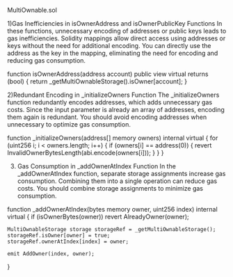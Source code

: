 
MultiOwnable.sol


1)Gas Inefficiencies in isOwnerAddress and isOwnerPublicKey Functions
In these functions, unnecessary encoding of addresses or public keys leads to gas inefficiencies. Solidity mappings allow direct access using addresses or keys without the need for additional encoding. You can directly use the address as the key in the mapping, eliminating the need for encoding and reducing gas consumption.

function isOwnerAddress(address account) public view virtual returns (bool) {
    return _getMultiOwnableStorage().isOwner[account];
}

2)Redundant Encoding in _initializeOwners Function
The _initializeOwners function redundantly encodes addresses, which adds unnecessary gas costs. Since the input parameter is already an array of addresses, encoding them again is redundant. You  should avoid encoding addresses when unnecessary to optimize gas consumption.

function _initializeOwners(address[] memory owners) internal virtual {
    for (uint256 i; i < owners.length; i++) {
        if (owners[i] == address(0)) {
            revert InvalidOwnerBytesLength(abi.encode(owners[i]));
        }
    }
}

3) Gas Consumption in _addOwnerAtIndex Function
In the _addOwnerAtIndex function, separate storage assignments increase gas consumption. Combining them into a single operation can reduce gas costs. You should combine storage assignments to minimize gas consumption.

function _addOwnerAtIndex(bytes memory owner, uint256 index) internal virtual {
    if (isOwnerBytes(owner)) revert AlreadyOwner(owner);

    MultiOwnableStorage storage storageRef = _getMultiOwnableStorage();
    storageRef.isOwner[owner] = true;
    storageRef.ownerAtIndex[index] = owner;

    emit AddOwner(index, owner);
}

